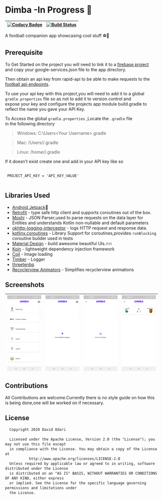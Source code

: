 # Dimba -In Progress 🚧
|[![Codacy Badge](https://api.codacy.com/project/badge/Grade/a17d7a000f6f46dd8dc9988447e60b5c)](https://www.codacy.com?utm_source=github.com&amp;utm_medium=referral&amp;utm_content=odaridavid/Dimba&amp;utm_campaign=Badge_Grade)|[![Build Status](https://travis-ci.com/odaridavid/Dimba.svg?token=ssxgxFpzTcwt6ABmpYRk&branch=master)](https://travis-ci.com/odaridavid/Dimba)|
|:---:|:---:|

A football companion app showcasing cool stuff ⚽🏀
## Prerequisite

To Get Started on the project you will need to link it to a [firebase project](https://firebase.google.com/)  
and copy your google-services.json file to the app directory.

Then obtain an api key from rapid-api to be able to make requests to the
[football api endpoints](https://rapidapi.com/api-sports/api/api-football/endpoints).

To use your api key with this project,you will need to add it to a global  
```gradle.properties``` file so as not to add it to version control and  
expose your key and configure the projects app module build.gradle to  
reflect the name you gave your API Key.

To Access the global ```gradle.properties``` ,Locate the `.gradle` file  
in the following directory

  > Windows: C:\Users\<Your Username>\.gradle

  > Mac: /Users/<Your Username>/.gradle

  > Linux: /home/<Your Username>/.gradle

If it doesn't exist create one and add in your API key like so
```properties
 
 PROJECT_API_KEY = 'API_KEY_VALUE'
 
```

## Libraries Used

- [Android Jetpack](https://developer.android.com/jetpack)🚀
- [Retrofit](https://square.github.io/retrofit/) - type safe http client
and supports coroutines out of the box.
- [Moshi](https://github.com/square/moshi) - JSON Parser,used to parse
requests on the data layer for Entities and understands Kotlin non-nullable
and default parameters
- [okhttp-logging-interceptor](https://github.com/square/okhttp/blob/master/okhttp-logging-interceptor/README.md) - logs HTTP request and response data.
- [kotlinx.coroutines](https://github.com/Kotlin/kotlinx.coroutines) - Library Support for coroutines,provides `runBlocking` coroutine builder used in tests
- [Material Design](https://material.io/develop/android/docs/getting-started/) - build awesome beautiful UIs.🔥🔥
- [Koin](https://github.com/InsertKoinIO/koin) - lightweight dependency injection framework
- [Coil](https://github.com/coil-kt/coil) - Image loading
- [Timber](https://github.com/JakeWharton/timber) - Logger
- [threetenbp](https://github.com/JakeWharton/threetenbp)
- [Recyclerview Animators](https://github.com/wasabeef/recyclerview-animators) - Simplifies recyclerview animations

## Screenshots

|<img src="art/leagues.png" width=200/>|<img src="art/no_leagues.png" width=200/>|<img src="art/no_fix.png" width=200/>|<img src="art/live_fix.png" width=200/>|
|:--:|:--:|:--:|:--:|

## Contributions

All Contributions are welcome.Currently there is no style guide on how
this is being done,one will be worked on if necessary.

## License

```
  Copyright 2020 David Odari
 
  Licensed under the Apache License, Version 2.0 (the "License"); you may not use this file except
  in compliance with the License. You may obtain a copy of the License at
           http://www.apache.org/licenses/LICENSE-2.0
  Unless required by applicable law or agreed to in writing, software distributed under the License
  is distributed on an "AS IS" BASIS, WITHOUT WARRANTIES OR CONDITIONS OF ANY KIND, either express
  or implied. See the License for the specific language governing permissions and limitations under
  the License.

 ```